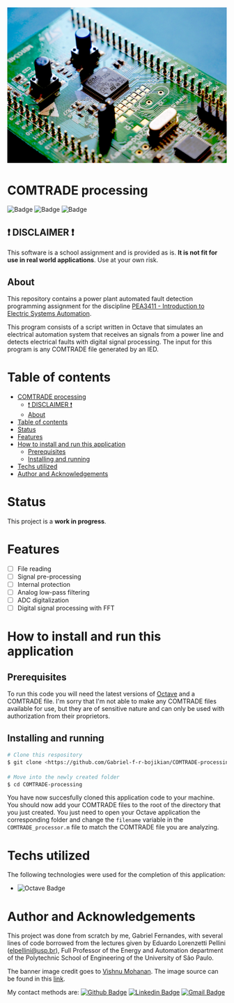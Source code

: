 <h1 align="center">
	<img alt="Circuit-breaker" title="COMTRADE-procesing" src="./src/public/vishnu-mohanan-yQpAaMsQzYE-unsplash.jpg" />
</h1>


# COMTRADE processing

![Badge](https://img.shields.io/badge/license-MIT-informational?style=for-the-bade)
![Badge](https://img.shields.io/badge/Octave-v6.2.0-0790C0?logo=Octave) ![Badge](https://img.shields.io/badge/status-in_development-red)

## ❗ DISCLAIMER ❗

This software is a school assignment and is provided as is. __It is not fit for use in real world applications__. Use at your own risk.

## About

This repository contains a power plant automated fault detection programming assignment for the discipline [PEA3411 - Introduction to Electric Systems Automation](https://uspdigital.usp.br/jupiterweb/obterDisciplina?sgldis=PEA3411&verdis=2).

This program consists of a script written in Octave that simulates an electrical automation system that receives an signals from a power line and detects electrical faults with digital signal processing. The input for this program is any COMTRADE file generated by an IED.

# Table of contents
- [COMTRADE processing](#comtrade-processing)
  - [❗ DISCLAIMER ❗](#-disclaimer-)
  - [About](#about)
- [Table of contents](#table-of-contents)
- [Status](#status)
- [Features](#features)
- [How to install and run this application](#how-to-install-and-run-this-application)
  - [Prerequisites](#prerequisites)
  - [Installing and running](#installing-and-running)
- [Techs utilized](#techs-utilized)
- [Author and Acknowledgements](#author-and-acknowledgements)
# Status
This project is a __work in progress__. 
# Features
- [ ] File reading
- [ ] Signal pre-processing
- [ ] Internal protection
- [ ] Analog low-pass filtering
- [ ] ADC digitalization
- [ ] Digital signal processing with FFT
# How to install and run this application
## Prerequisites
To run this code you will need the latest versions of [Octave](https://www.gnu.org/software/octave/index) and a COMTRADE file. I'm sorry that I'm not able to make any COMTRADE files available for use, but they are of sensitive nature and can only be used with authorization from their proprietors.
## Installing and running
```bash
# Clone this respository
$ git clone <https://github.com/Gabriel-f-r-bojikian/COMTRADE-processing>

# Move into the newly created folder
$ cd COMTRADE-processing
```

You have now succesfully cloned this application code to your machine. You should now add your COMTRADE files to the root of the directory that you just created. You just need to open your Octave application the corresponding folder and change the `filename` variable in the `COMTRADE_processor.m` file to match the COMTRADE file you are analyzing.

# Techs utilized
The following technologies were used for the completion of this application:
- ![Octave Badge](https://img.shields.io/badge/-Octave-0790C0?style=flat-square&logo=Octave&logoColor=ffffff&link=https://nodejs.org/en/)



# Author and Acknowledgements
This project was done from scratch by me, Gabriel Fernandes, with several lines of code borrowed from the lectures given by Eduardo Lorenzetti Pellini (elpellini@usp.br), Full Professor of the Energy and Automation department of the Polytechnic School of Engineering of the University of São Paulo.

The banner image credit goes to [Vishnu Mohanan](https://unsplash.com/@vishnumaiea).
The image source can be found in this [link](https://unsplash.com/photos/yQpAaMsQzYE).

My contact methods are:
[![Github Badge](https://img.shields.io/badge/-Gabriel-181717?style=flat-square&logo=github&logoColor=white&link=https://github.com/Gabriel-f-r-bojikian)](https://github.com/Gabriel-f-r-bojikian) [![Linkedin Badge](https://img.shields.io/badge/-Gabriel-blue?style=flat-square&logo=Linkedin&logoColor=white&link=https://www.linkedin.com/in/gabriel-fernandes-rosa-bojikian-688b84164/)](https://www.linkedin.com/in/gabriel-fernandes-rosa-bojikian-688b84164/) [![Gmail Badge](https://img.shields.io/badge/-gabriel.bojikian.dev@gmail.com-c14438?style=flat-square&logo=Gmail&logoColor=white&link=mailto:gabriel.bojikian.dev@gmail.com)](mailto:gabriel.bojikian.dev@gmail.com)